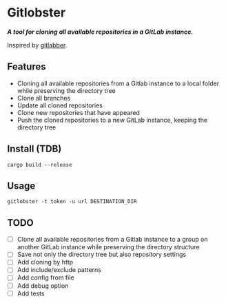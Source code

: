 # Gitlobster

___A tool for cloning all available repositories in a GitLab instance.___

Inspired by [gitlabber](https://github.com/ezbz/gitlabber).

## Features

- Cloning all available repositories from a Gitlab instance to a local folder while preserving the directory tree
- Clone all branches
- Update all cloned repositories
- Clone new repositories that have appeared
- Push the cloned repositories to a new GitLab instance, keeping the directory tree

## Install (TDB)

[//]: # (TODO: Write a complete installation guide)

```shell
cargo build --release
```

## Usage

```shell
gitlobster -t token -u url DESTINATION_DIR
```

## TODO

- [ ] Clone all available repositories from a Gitlab instance to a group on another GitLab instance while preserving the
  directory structure
- [ ] Save not only the directory tree but also repository settings
- [ ] Add cloning by http
- [ ] Add include/exclude patterns
- [ ] Add config from file
- [ ] Add debug option
- [ ] Add tests